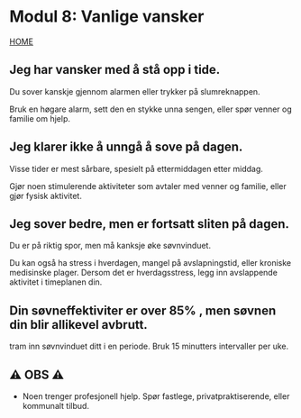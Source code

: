 # Modul 8: Vanlige vansker

[HOME](../README.md)

## Jeg har vansker med å stå opp i tide.
Du sover kanskje gjennom alarmen eller trykker på slumreknappen. 

Bruk en høgare alarm, sett den en stykke unna sengen, eller spør venner og familie om hjelp.

## Jeg klarer ikke å unngå å sove på dagen.
Visse tider er mest sårbare, spesielt på ettermiddagen etter middag.  

Gjør noen stimulerende aktiviteter som avtaler med venner og familie, eller gjør fysisk aktivitet.

## Jeg sover bedre, men er fortsatt sliten på dagen.
Du er på riktig spor, men må kanksje øke søvnvinduet. 

Du kan også ha stress i hverdagen, mangel på avslapningstid, eller kroniske medisinske plager. Dersom det er hverdagsstress, legg inn avslappende aktivitet i timeplanen din.

## Din søvneffektiviter er over 85% , men søvnen din blir allikevel avbrutt.
tram inn søvnvinduet ditt i en periode. Bruk 15 minutters intervaller per uke.

## :warning: OBS :warning:
* Noen trenger profesjonell hjelp. Spør fastlege, privatpraktiserende, eller kommunalt tilbud.
